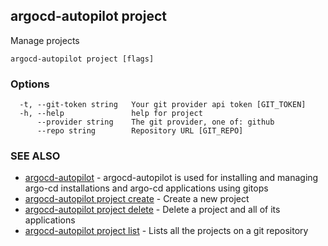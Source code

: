 ## argocd-autopilot project

Manage projects

```
argocd-autopilot project [flags]
```

### Options

```
  -t, --git-token string   Your git provider api token [GIT_TOKEN]
  -h, --help               help for project
      --provider string    The git provider, one of: github
      --repo string        Repository URL [GIT_REPO]
```

### SEE ALSO

* [argocd-autopilot](argocd-autopilot.md)	 - argocd-autopilot is used for installing and managing argo-cd installations and argo-cd
applications using gitops
* [argocd-autopilot project create](argocd-autopilot_project_create.md)	 - Create a new project
* [argocd-autopilot project delete](argocd-autopilot_project_delete.md)	 - Delete a project and all of its applications
* [argocd-autopilot project list](argocd-autopilot_project_list.md)	 - Lists all the projects on a git repository

